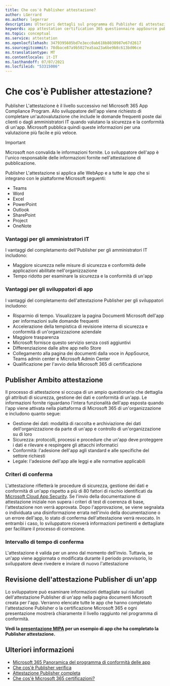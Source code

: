 ```yaml
---
title: Che cos'è Publisher attestazione?
author: LGerrard
ms.author: legerrar
description: Ulteriori dettagli sul programma di Publisher di attestazione
keywords: app attestation certification 365 questionnaire appSource publisher
ms.topic: conceptual
ms.service: attestation
ms.openlocfilehash: 3479395605bd7e3ecc0ab618b8030987e67d2617
ms.sourcegitcommit: 78dbace87a9b5027ea5aa23a6be9b8c613bd06ce
ms.translationtype: MT
ms.contentlocale: it-IT
ms.lasthandoff: 07/07/2021
ms.locfileid: "53315086"
---
```

# <a name="what-is-publisher-attestation"></a>Che cos'è Publisher attestazione?

Publisher L'attestazione è il livello successivo nel Microsoft 365 App Compliance Program. Allo sviluppatore dell'app viene richiesto di completare un'autovalutazione che include le domande frequenti poste dai clienti o dagli amministratori IT quando valutano la sicurezza e la conformità di un'app. Microsoft pubblica quindi queste informazioni per una valutazione più facile e più veloce.

> [!IMPORTANT]
> Microsoft non convalida le informazioni fornite. Lo sviluppatore dell'app è l'unico responsabile delle informazioni fornite nell'attestazione di pubblicazione. 

Publisher L'attestazione si applica alle WebApp e a tutte le app che si integrano con le piattaforme Microsoft seguenti:
- Teams
- Word
- Excel
- PowerPoint 
- Outlook
- SharePoint
- Project
- OneNote

### <a name="benefits-for-it-admins"></a>Vantaggi per gli amministratori IT
I vantaggi del completamento dell'Publisher per gli amministratori IT includono:
-   Maggiore sicurezza nelle misure di sicurezza e conformità delle applicazioni abilitate nell'organizzazione
-   Tempo ridotto per esaminare la sicurezza e la conformità di un'app

### <a name="benefits-for-app-developers"></a>Vantaggi per gli sviluppatori di app 
I vantaggi del completamento dell'attestazione Publisher per gli sviluppatori includono: 
-   Risparmio di tempo. Visualizzare la pagina Documenti Microsoft dell'app per informazioni sulle domande frequenti
-   Accelerazione della tempistica di revisione interna di sicurezza e conformità di un'organizzazione aziendale
-   Maggiore trasparenza
- Microsoft fornisce questo servizio senza costi aggiuntivi
-   Differenziazione dalle altre app nello Store
-   Collegamento alla pagina dei documenti dalla voce in AppSource, Teams admin center e Microsoft Admin Center
-   Qualificazione per l'avvio della Microsoft 365 di certificazione


## <a name="publisher-attestation-scope"></a>Publisher Ambito attestazione

Il processo di attestazione si occupa di un ampio questionario che dettaglia gli attributi di sicurezza, gestione dei dati e conformità di un'app. Le informazioni fornite riguardano l'intera funzionalità dell'app esposta quando l'app viene attivata nella piattaforma di Microsoft 365 di un'organizzazione e includono quanto segue:

- Gestione dei dati: modalità di raccolta e archiviazione dei dati dell'organizzazione da parte di un'app e controllo di un'organizzazione su di loro
- Sicurezza: protocolli, processi e procedure che un'app deve proteggere i dati e rilevare e respingere gli attacchi informatici
- Conformità: l'adesione dell'app agli standard e alle specifiche del settore richiesti
- Legale: l'adesione dell'app alle leggi e alle normative applicabili

### <a name="confirmation-criteria"></a>Criteri di conferma

L'attestazione rifletterà le procedure di sicurezza, gestione dei dati e conformità di un'app rispetto a più di 80 fattori di rischio identificati da [Microsoft Cloud App Security](https://www.microsoft.com/microsoft-365/enterprise-mobility-security/cloud-app-security). Se l'invio della documentazione di attestazione iniziale non supera i criteri di test di coerenza di base, l'attestazione non verrà approvata. Dopo l'approvazione, se viene segnalata o individuata una disinformazione errata nell'invio della documentazione o un errore dell'app, lo stato di conferma dell'attestazione verrà revocato. In entrambi i caso, lo sviluppatore riceverà informazioni pertinenti e dettagliate per facilitare il processo di correzione.

### <a name="confirmation-time-frame"></a>Intervallo di tempo di conferma

L'attestazione è valida per un anno dal momento dell'invio. Tuttavia, se un'app viene aggiornata o modificata durante il periodo provvisorio, lo sviluppatore deve rivedere e inviare di nuovo l'attestazione

## <a name="reviewing-an-apps-publisher-attestation"></a>Revisione dell'attestazione Publisher di un'app

Lo sviluppatore può esaminare informazioni dettagliate sui risultati dell'attestazione Publisher di un'app nella pagina documenti Microsoft creata per l'app. Verranno elencate tutte le app che hanno completato l'attestazione Publisher o la certificazione Microsoft 365 e ogni presentazione mostrerà chiaramente il livello raggiunto nel programma di conformità.

**Vedi la [presentazione MIPA](https://docs.microsoft.com/microsoft-365-app-certification/teams/iglobe-mipa-your-personal-assistant?pivots=mcas) per un esempio di app che ha completato la Publisher attestazione.** 

## <a name="learn-more"></a>Ulteriori informazioni

* [Microsoft 365 Panoramica del programma di conformità delle app](~/overview.md)
* [Che cos'è Publisher verifica](https://docs.microsoft.com/azure/active-directory/develop/publisher-verification-overview)
* [Attestazione Publisher completa](~/docs/attestation.md)  
* [Che cos'è Microsoft 365 certificazioni?](~/docs/enterprise-app-certification-guide.md)
